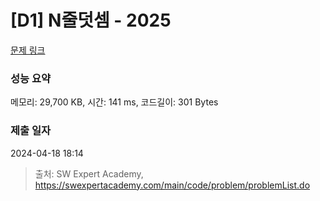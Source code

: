 # [D1] N줄덧셈 - 2025 

[문제 링크](https://swexpertacademy.com/main/code/problem/problemDetail.do?contestProbId=AV5QFZtaAscDFAUq) 

### 성능 요약

메모리: 29,700 KB, 시간: 141 ms, 코드길이: 301 Bytes

### 제출 일자

2024-04-18 18:14



> 출처: SW Expert Academy, https://swexpertacademy.com/main/code/problem/problemList.do